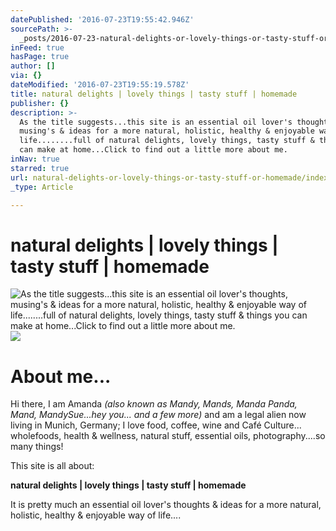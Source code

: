 ```yaml
---
datePublished: '2016-07-23T19:55:42.946Z'
sourcePath: >-
  _posts/2016-07-23-natural-delights-or-lovely-things-or-tasty-stuff-or-homemade.md
inFeed: true
hasPage: true
author: []
via: {}
dateModified: '2016-07-23T19:55:19.578Z'
title: natural delights | lovely things | tasty stuff | homemade
publisher: {}
description: >-
  As the title suggests...this site is an essential oil lover's thoughts,
  musing's & ideas for a more natural, holistic, healthy & enjoyable way of
  life........full of natural delights, lovely things, tasty stuff & things you
  can make at home...Click to find out a little more about me. 
inNav: true
starred: true
url: natural-delights-or-lovely-things-or-tasty-stuff-or-homemade/index.html
_type: Article

---
```

# natural delights | lovely things | tasty stuff | homemade
![As the title suggests...this site is an essential oil lover's thoughts, musing's & ideas for a more natural, holistic, healthy & enjoyable way of life........full of natural delights, lovely things, tasty stuff & things you can make at home...Click to find out a little more about me. ](https://the-grid-user-content.s3-us-west-2.amazonaws.com/d776f662-8882-497d-a13d-2ed197aa268c.jpg)
![](https://the-grid-user-content.s3-us-west-2.amazonaws.com/bfa79973-725d-46ff-af29-84610ffc6c04.jpg)

# About me...

Hi there, I am Amanda _(also known as Mandy, Mands, Manda Panda, Mand, MandySue...hey you... and a few more)_ and am a legal alien now living in Munich, Germany; I love food, coffee, wine and Café Culture... wholefoods, health & wellness, natural stuff, essential oils, photography....so many things!

This site is all about:

**natural delights | lovely things | tasty stuff | homemade**

It is pretty much an essential oil lover's thoughts & ideas for a more natural, holistic, healthy & enjoyable way of life....